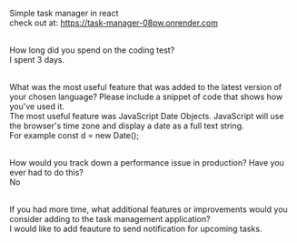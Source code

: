 Simple task manager in react <br>
check out at: https://task-manager-08pw.onrender.com <br><br>

How long did you spend on the coding test? <br>
I spent 3 days.<br><br>

What was the most useful feature that was added to the latest version of your chosen language? Please include a snippet of code that shows how you've used it.<br>
The most useful feature was JavaScript Date Objects. JavaScript will use the browser's time zone and display a date as a full text string. <br>
For example const d = new Date();<br><br>

How would you track down a performance issue in production? Have you ever had to do this?<br>
No <br><br>

If you had more time, what additional features or improvements would you consider adding to the task management application?<br>
I would like to add feauture to send notification for upcoming tasks.<br><br>
